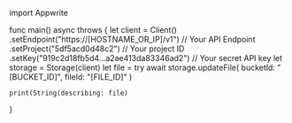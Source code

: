 import Appwrite

func main() async throws {
    let client = Client()
      .setEndpoint("https://[HOSTNAME_OR_IP]/v1") // Your API Endpoint
      .setProject("5df5acd0d48c2") // Your project ID
      .setKey("919c2d18fb5d4...a2ae413da83346ad2") // Your secret API key
    let storage = Storage(client)
    let file = try await storage.updateFile(
        bucketId: "[BUCKET_ID]",
        fileId: "[FILE_ID]"
    )

    print(String(describing: file)
}
